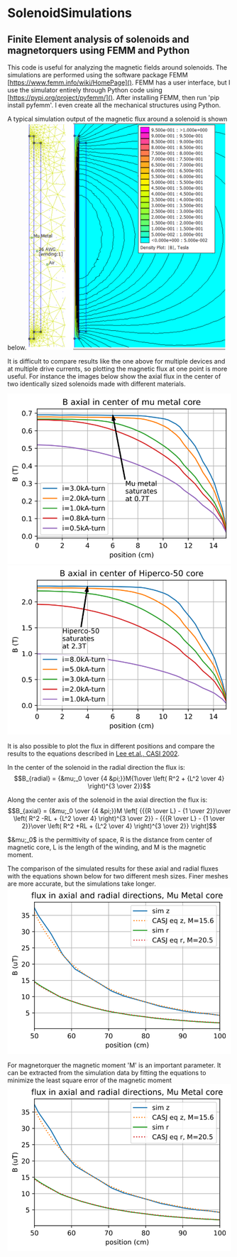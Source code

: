 # SolenoidSimulations

## Finite Element analysis of solenoids and magnetorquers using FEMM and Python

This code is useful for analyzing the magnetic fields around solenoids. The simulations are performed using the software package FEMM [https://www.femm.info/wiki/HomePage](). FEMM has a user interface, but I use the simulator entirely through Python code using [https://pypi.org/project/pyfemm/](). After installing FEMM, then run 'pip install pyfemm'. I even create all the mechanical structures using Python.

A typical simulation output of the magnetic flux around a solenoid is shown below.
![](./media/FemmSample.png)

It is difficult to compare results like the one above for multiple devices and at multiple drive currents, so plotting the magnetic flux at one point is more useful. For instance the images below show the axial flux in the center of two identically sized solenoids made with different materials.

![](./media/BinCoreMuMetalSaturation.svg)
![](./media/BinCoreHP50Saturation.svg)

It is also possible to plot the flux in different positions and compare the results to the equations described in [Lee et.al., CASI 2002](https://www.researchgate.net/publication/242270492_On_Determining_Dipole_Moments_of_a_Magnetic_Torquer_Rod_-_Experiments_and_Discussions).

In the center of the solenoid in the radial direction the flux is:
$$B_{radial} = {&mu;_0 \over {4 &pi;}}M{1\over \left( R^2 + {L^2 \over 4} \right)^{3 \over 2}}$$

Along the center axis of the solenoid in the axial direction the flux is:
$$B_{axial} = {&mu;_0 \over {4 &pi;}}M \left[ {{{R \over L} - {1 \over 2}}\over \left( R^2 -RL + {L^2 \over 4} \right)^{3 \over 2}} - 
{{{R \over L} - {1 \over 2}}\over \left( R^2 +RL + {L^2 \over 4} \right)^{3 \over 2}} \right]$$

$&mu;_0$ is the permittivity of space, R is the distance from center of magnetic core, L is the length of the winding, and M is the magnetic moment.

The comparison of the simulated results for these axial and radial fluxes with the equations shown below for two different mesh sizes. Finer meshes are more accurate, but the simulations take longer.
![](./media/MuMetalFlux.svg)

For magnetorquer the magnetic moment 'M' is an important parameter. It can be extracted from the simulation data by fitting the equations to minimize the least square error of the magnetic moment
![](./media/MuMetalFlux.svg)

